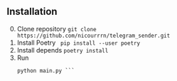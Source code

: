 ## Installation
0. Clone repository
    ``` git clone https://github.com/nicourrrn/telegram_sender.git ```
1. Install Poetry
    ``` pip install --user poetry```
2. Install depends
    ```poetry install```
3. Run
    ``` poetry shell
    python main.py ```
